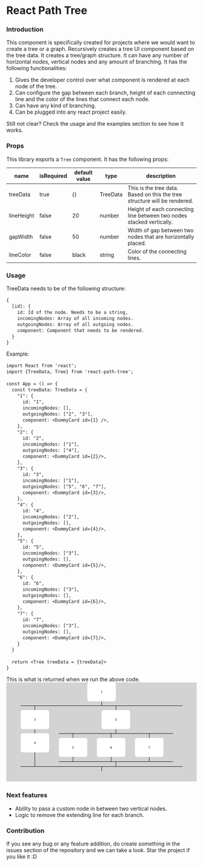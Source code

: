 # React Path Tree

### Introduction

This component is specifically created for projects where we would want to create a tree or a graph. Recursively creates a tree UI component based on the tree data. It creates a tree/graph structure. It can have any number of horizontal nodes, vertical nodes and any amount of branching. It has the following functionalities:

1. Gives the developer control over what component is rendered at each node of the tree.
2. Can configure the gap between each branch, height of each connecting line and the color of the lines that connect each node.
3. Can have any kind of branching.
4. Can be plugged into any react project easily.

Still not clear? Check the usage and the examples section to see how it works.

### Props

This library exports a `Tree` component. It has the following props:

| name       | isRequired | default value | type     | description                                                               |
| ---------- | ---------- | ------------- | -------- | ------------------------------------------------------------------------- |
| treeData   | true       | {}            | TreeData | This is the tree data. Based on this the tree structure will be rendered. |
| lineHeight | false      | 20            | number   | Height of each connecting line between two nodes stacked vertically.      |
| gapWidth   | false      | 50            | number   | Width of gap between two nodes that are horizontally placed.              |
| lineColor  | false      | black         | string   | Color of the connecting lines.                                            |

### Usage

TreeData needs to be of the following structure:

```
{
  [id]: {
    id: Id of the node. Needs to be a string,
    incomingNodes: Array of all incoming nodes.
    outgoingNodes: Array of all outgoing nodes.
    component: Component that needs to be rendered.
  }
}
```

Example:

```
import React from 'react';
import {TreeData, Tree} from 'react-path-tree';

const App = () => {
  const treeData: TreeData = {
    "1": {
      id: "1",
      incomingNodes: [],
      outgoingNodes: ["2", "3"],
      component: <DummyCard id={1} />,
    },
    "2": {
      id: "2",
      incomingNodes: ["1"],
      outgoingNodes: ["4"],
      component: <DummyCard id={2}/>,
    },
    "3": {
      id: "3",
      incomingNodes: ["1"],
      outgoingNodes: ["5", "6", "7"],
      component: <DummyCard id={3}/>,
    },
    "4": {
      id: "4",
      incomingNodes: ["2"],
      outgoingNodes: [],
      component: <DummyCard id={4}/>,
    },
    "5": {
      id: "5",
      incomingNodes: ["3"],
      outgoingNodes: [],
      component: <DummyCard id={5}/>,
    },
    "6": {
      id: "6",
      incomingNodes: ["3"],
      outgoingNodes: [],
      component: <DummyCard id={6}/>,
    },
    "7": {
      id: "7",
      incomingNodes: ["3"],
      outgoingNodes: [],
      component: <DummyCard id={7}/>,
    }
  }

  return <Tree treeData = {treeData}>
}
```

This is what is returned when we run the above code.
<img src = './Example.png'>

### Next features

- Ability to pass a custom node in between two vertical nodes.
- Logic to remove the extending line for each branch.

### Contribution

If you see any bug or any feature addition, do create something in the issues section of the repository and we can take a look. Star the project if you like it :D
